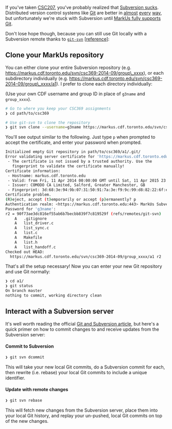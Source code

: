 If you've taken [CSC207][csc207], you've probably realized that
[Subversion sucks](http://andreasjacobsen.com/2008/10/26/subversion-sucks-get-over-it/).
Distributed version control systems like [Git][git] are better in
[almost](https://git.wiki.kernel.org/index.php/GitSvnComparison)
[every](http://blog.teamtreehouse.com/why-you-should-switch-from-subversion-to-git)
[way](https://www.youtube.com/watch?v=4XpnKHJAok8), but unfortunately we're stuck with Subversion
until [MarkUs fully supports Git](https://github.com/MarkUsProject/Markus/issues/1385).

Don't lose hope though, because you can still use Git locally with a Subversion remote thanks to
[`git-svn`][git-svn] [[reference][man git-svn]]:

## Clone your MarkUs repository

You can either clone your entire Subversion repository
(e.g. https://markus.cdf.toronto.edu/svn/csc369-2014-09/group\_xxxx),
or each subdirectory individually (e.g. https://markus.cdf.toronto.edu/svn/csc369-2014-09/group\_xxxx/a1).
I prefer to clone each directory individually:

(Use your own CDF username and group ID in place of `g3name` and `group_xxxx`).

```bash
# Go to where you keep your CSC369 assignments
❯ cd path/to/csc369

# Use git-svn to clone the repository
❯ git svn clone --username=g3name https://markus.cdf.toronto.edu/svn/csc369-2014-09/group_xxxx/a1
```

You'll see output similar to the following. Just type `p` when prompted to accept the certificate,
and enter your password when prompted.

```bash
Initialized empty Git repository in path/to/csc369/a1/.git/
Error validating server certificate for 'https://markus.cdf.toronto.edu:443':
 - The certificate is not issued by a trusted authority. Use the
   fingerprint to validate the certificate manually!
Certificate information:
 - Hostname: markus.cdf.toronto.edu
 - Valid: from Fri, 11 Apr 2014 00:00:00 GMT until Sat, 11 Apr 2015 23:59:59 GMT
 - Issuer: COMODO CA Limited, Salford, Greater Manchester, GB
 - Fingerprint: 3d:68:3e:94:9b:07:31:50:91:7a:3e:f9:9c:99:d8:82:22:6f:e7:4e
Certificate problem.
(R)eject, accept (t)emporarily or accept (p)ermanently? p
Authentication realm: <https://markus.cdf.toronto.edu:443> MarkUs Subversion Repository
Password for 'g3name':
r2 = 90f73ae3dc816ef55ab6b7becbb839f7c819529f (refs/remotes/git-svn)
	A	.gitignore
	A	list_driver.c
	A	list_sync.c
	A	list.c
	A	Makefile
	A	list.h
	A	list_handoff.c
Checked out HEAD:
  https://markus.cdf.toronto.edu/svn/csc369-2014-09/group_xxxx/a1 r2
```

That's all the setup necessary! Now you can enter your new Git repository and use Git normally:

```bash
❯ cd a1/
❯ git status
On branch master
nothing to commit, working directory clean
```

## Interact with a Subversion server

It's well worth reading the official [Git and Subversion article][git-svn], but here's a quick primer on how
to commit changes to and receive updates from the Subversion server:

#### Commit to Subversion

```bash
❯ git svn dcommit
```

This will take your new local Git commits, do a Subversion commit for each, then rewrite (i.e. rebase) your local
Git commits to include a unique identifier.


#### Update with remote changes

```bash
❯ git svn rebase
```

This will fetch new changes from the Subversion server, place them into your local Git history,
and replay your un-pushed, local Git commits on top of the new changes.


[csc207]:      http://cssu.cdf.toronto.edu/w/index.php/CSC207
[git]:         http://git-scm.com/
[git-svn]:     http://git-scm.com/book/en/v1/Git-and-Other-Systems-Git-and-Subversion
[man git-svn]: http://git-scm.com/docs/git-svn
